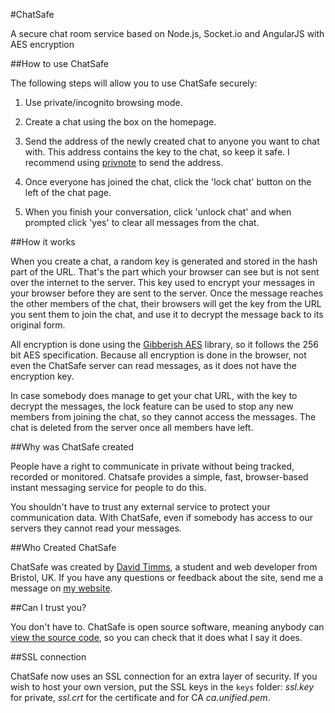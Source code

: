 #ChatSafe

A secure chat room service based on Node.js, Socket.io and AngularJS with AES encryption

##How to use ChatSafe

The following steps will allow you to use ChatSafe securely:

  1.  Use private/incognito browsing mode.

  2.  Create a chat using the box on the homepage.

  3.  Send the address of the newly created chat to anyone you want to chat with. This address contains the
      key to the chat, so keep it safe. I recommend using <a href="https://privnote.com/">privnote</a> to send 
      the address.

  4.  Once everyone has joined the chat, click the 'lock chat' button on the left of the chat page.

  5.  When you finish your conversation, click 'unlock chat' and when prompted click 'yes' to clear all messages 
      from the chat.

##How it works

  When you create a chat, a random key is generated and stored in the hash part of the URL. That's the part which
  your browser can see but is not sent over the internet to the server. This key used to encrypt your messages 
  in your browser before they are sent to the server. Once the message reaches the other members of the chat,
  their browsers will get the key from the URL you sent them to join the chat, and use it to decrypt the message
  back to its original form.

  All encryption is done using the <a href="https://github.com/mdp/gibberish-aes">Gibberish AES</a> library, so it
  follows the 256 bit AES specification. Because all encryption is done in the browser, not even the ChatSafe server 
  can read messages, as it does not have the encryption key.

  In case somebody does manage to get your chat URL, with the key to decrypt the messages, the lock feature can be used
  to stop any new members from joining the chat, so they cannot access the messages. The chat is deleted from the server
  once all members have left.

##Why was ChatSafe created

  People have a right to communicate in private without being tracked, recorded or monitored. Chatsafe provides 
  a simple, fast, browser-based instant messaging service for people to do this.</p><p> You shouldn't have to trust any
  external service to protect your communication data. With ChatSafe, even if somebody has access to our servers
  they cannot read your messages.

##Who Created ChatSafe

  ChatSafe was created by 
  <a href="http://www.davidtimms.co.uk">David Timms</a>,
  a student and web developer from Bristol, UK. If you have any questions or feedback about the site, send me a message on 
  <a href="http://www.davidtimms.co.uk">my website</a>.

##Can I trust you?

  You don't have to. ChatSafe is open source software, meaning anybody can 
  <a href="https://github.com/DavidTimms/ChatSafe">view the source code</a>, so you can check that it does what I say it does.
  
##SSL connection

ChatSafe now uses an SSL connection for an extra layer of security. If you wish to host your own version, put the SSL keys in the ```keys``` folder: *ssl.key* for private, *ssl.crt* for the certificate and for CA *ca.unified.pem*.
